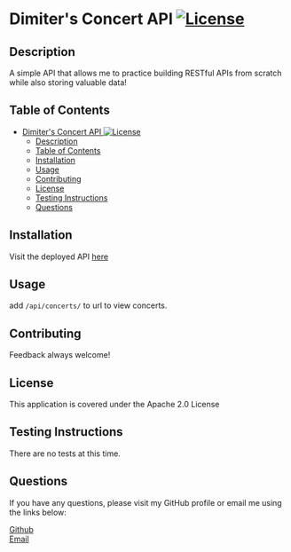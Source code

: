 # Dimiter's Concert API [![License](https://img.shields.io/badge/License-Apache%202.0-blue.svg)](https://opensource.org/licenses/Apache-2.0)

## Description
A simple API that allows me to practice building RESTful APIs from scratch while also storing valuable data!

## Table of Contents
- [Dimiter's Concert API ![License](https://opensource.org/licenses/Apache-2.0)](#dimiters-concert-api-)
  - [Description](#description)
  - [Table of Contents](#table-of-contents)
  - [Installation](#installation)
  - [Usage](#usage)
  - [Contributing](#contributing)
  - [License](#license)
  - [Testing Instructions](#testing-instructions)
  - [Questions](#questions)

## Installation
Visit the deployed API [here](https://dimiter-concert-api.herokuapp.com)

## Usage
add `/api/concerts/` to url to view concerts.

## Contributing
Feedback always welcome!

## License
This application is covered under the Apache 2.0 License

## Testing Instructions
There are no tests at this time.

## Questions
If you have any questions, please visit my GitHub profile or email me using the links below:

[Github](https://github.com/dimitermusic)  
[Email](mailto:dimitermusic@gmail.com)